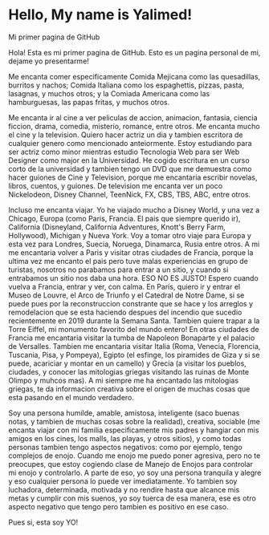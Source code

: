 # Hello, My name is Yalimed!
Mi primer pagina de GitHub

Hola! Esta es mi primer pagina de GitHub. Esto es un pagina personal de mi, dejame yo presentarme!

Me encanta comer especificamente Comida Mejicana como las quesadillas, burritos y nachos; Comida Italiana como los espaghettis, pizzas, pasta, lasagnas, y muchos otros; y la Comiada Americana como las hamburguesas, las papas fritas, y muchos otros.

Me encanta ir al cine a ver peliculas de accion, animacion, fantasia, ciencia ficcion, drama, comedia, misterio, romance, entre otros. Me encanta mucho el cine y la television. Quiero hacer actriz un dia y tambien escritora de cualquier genero como mencionado anteiormente. 
Estoy estudiando para ser actriz como minor mientras estudio Tecnologia Web para ser Web Designer como major en la Universidad. He cogido escritura en un curso corto de la universidad y tambien tengo un DVD que me demuestra como hacer guiones de Cine y Television, porque me encantaria escribir novelas, libros, cuentos, y guiones. De television me encanta ver un poco Nickelodeon, Disney Channel, TeenNick, FX, CBS, TBS, ABC, entre otros.

Incluso me encanta viajar. Yo he viajado mucho a Disney World, y una vez a Chicago, Europa (como Paris, Francia. El pais que siempre querido ir), California (Disneyland, California Adventures, Knott's Berry Farm, Hollywood), Michigan y Nueva York. Voy a tomar otro viaje para Europa y esta vez para Londres, Suecia, Noruega, Dinamarca, Rusia entre otros. A mi me encantaria volver a Paris y visitar otras ciudades de Francia, porque la ultima vez me encanto el pais pero tuve malas experiencias en grupo de turistas, nosotros no parabamos para entrar a un sitio, y cuando si entrabamos un sitio nos daba una hora. ESO NO ES JUSTO! Espero cuando vuelva a Francia, entrar y ver, con calma. En Paris, quiero ir y entrar el Museo de Louvre, el Arco de Triunfo y el Catedral de Notre Dame, si se puede pues por la reconstruccion constrante que se hace y los arreglos y remodelacion que se esta haciendo despues del incendio que sucedio recientemente en 2019 durante la Semana Santa. Tambien quiere trapar a la Torre Eiffel, mi monumento favorito del mundo entero! En otras ciudades de Francia me encantaria visitar la tumba de Napoleon Bonaparte y el palacio de Versalles. Tambien me encantaria visitar Italia (Roma, Venecia, Florencia, Tuscania, Pisa, y Pompeya), Egipto (el esfinge, los piramides de Giza y si se puede, acariciar y montar en un camello) y Grecia (a visitar los pueblos, ciudades, y conocer las mitologias griegas visitando las ruinas de Monte Olimpo y muhcos mas). A mi siempre me ha encantado las mitologias griegas, te da informacion creativa sobre el origen de muchas cosas que esta pasando en el mundo verdadero. 

Soy una persona humilde, amable, amistosa, inteligente (saco buenas notas, y tambien de muchas cosas sobre la realidad), creativa, sociable (me encanta viajar con mi familia especificamente mis padres y hangiar con mis amigos en los cines, los malls, las playas, y otros sitios), y como todas personas tambien tengo aspectos negativos: como por ejemplo, tengo complejos de enojo. Cuando me enojo me puedo poner agresiva, pero no te preocupes, que estoy cogiendo clase de Manejo de Enojos para controlar mi enojo y controlarlo. A parte de eso, yo soy una persona tranquila y alegre y eso cualquier persona lo puede ver imediatamente. Yo tambien soy luchadora, determinada, motivada y no rendire hasta que alcance mis metas y cumplir con mis suenos, yo soy tuerca de esa manera, ese es otro aspecto negativo que tengo pero tambien es positivo en ese caso.

Pues si, esta soy YO!
